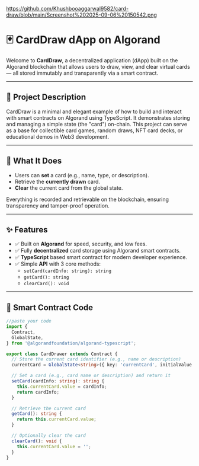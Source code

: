 https://github.com/Khushbooaggarwal9582/card-draw/blob/main/Screenshot%202025-09-06%20150542.png
# 🃏 CardDraw dApp on Algorand

Welcome to **CardDraw**, a decentralized application (dApp) built on the Algorand blockchain that allows users to draw, view, and clear virtual cards — all stored immutably and transparently via a smart contract.

---

## 📜 Project Description

CardDraw is a minimal and elegant example of how to build and interact with smart contracts on Algorand using TypeScript. It demonstrates storing and managing a simple state (the "card") on-chain. This project can serve as a base for collectible card games, random draws, NFT card decks, or educational demos in Web3 development.

---

## 🚀 What It Does

- Users can **set** a card (e.g., name, type, or description).
- Retrieve the **currently drawn** card.
- **Clear** the current card from the global state.

Everything is recorded and retrievable on the blockchain, ensuring transparency and tamper-proof operation.

---

## ✨ Features

- ✅ Built on **Algorand** for speed, security, and low fees.
- ✅ Fully **decentralized** card storage using Algorand smart contracts.
- ✅ **TypeScript** based smart contract for modern developer experience.
- ✅ Simple **API** with 3 core methods:
  - `setCard(cardInfo: string): string`
  - `getCard(): string`
  - `clearCard(): void`

---

## 📄 Smart Contract Code

```ts
//paste your code
import {
  Contract,
  GlobalState,
} from '@algorandfoundation/algorand-typescript';

export class CardDrawer extends Contract {
  // Store the current card identifier (e.g., name or description)
  currentCard = GlobalState<string>({ key: 'currentCard', initialValue: '' });

  // Set a card (e.g., card name or description) and return it
  setCard(cardInfo: string): string {
    this.currentCard.value = cardInfo;
    return cardInfo;
  }

  // Retrieve the current card
  getCard(): string {
    return this.currentCard.value;
  }

  // Optionally clear the card
  clearCard(): void {
    this.currentCard.value = '';
  }
}

